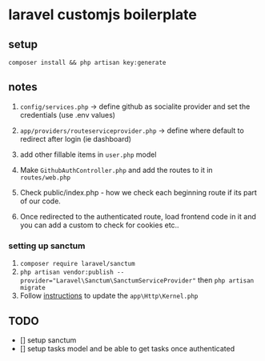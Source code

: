# laravel customjs boilerplate

## setup

`composer install && php artisan key:generate`

## notes

1. `config/services.php` -> define github as socialite provider and set the credentials (use .env values)

2. `app/providers/routeserviceprovider.php` -> define where default to redirect after login (ie dashboard)

3. add other fillable items in `user.php` model

4. Make `GithubAuthController.php` and add the routes to it in `routes/web.php`

5. Check public/index.php - how we check each beginning route if its part of our code.

6. Once redirected to  the authenticated route, load frontend code in it and you can add a custom <script> </script> to check for cookies etc..

### setting up sanctum

1. `composer require laravel/sanctum`
2. `php artisan vendor:publish --provider="Laravel\Sanctum\SanctumServiceProvider"` then `php artisan migrate`
3. Follow [instructions](https://laravel.com/docs/9.x/sanctum) to update the `app\Http\Kernel.php` 


## TODO

- [] setup sanctum
- [] setup tasks model and be able to get tasks once authenticated
